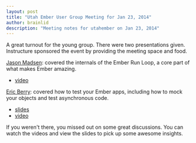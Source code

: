 ```yaml
---
layout: post
title: "Utah Ember User Group Meeting for Jan 23, 2014"
author: brainlid
description: "Meeting notes for utahember on Jan 23, 2014"
---
```

A great turnout for the young group. There were two presentations given. Instructure sponsored the event by providing the meeting space and food.

[Jason Madsen](http://github.com/knomedia): covered the internals of the Ember Run Loop, a core part of what makes Ember amazing.

- [video](https://www.youtube.com/watch?v=RLgPBM72LQw)

[Eric Berry](http://github.com/cavneb): covered how to test your Ember apps, including how to mock your objects and test asynchronous code.

- [slides](http://coderberry.herokuapp.com/testing-your-ember-application)
- [video](http://www.youtube.com/watch?v=GRT5YcXmm7E)


If you weren't there, you missed out on some great discussions. You can watch the videos and view the slides to pick up some awesome insights.
